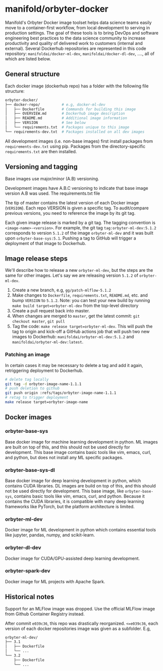 # manifold/orbyter-docker

Manifold's Orbyter Docker image toolset helps data science teams easily move to a
container-first workflow, from local development to serving in production settings. The
goal of these tools is to bring DevOps and software engineering best practices to the data science
community to increase productivity and quality of delivered work to customers (internal and
external). Several Dockerhub repositories are represented in this code repository:
`manifoldai/docker-ml-dev`, `manifoldai/docker-dl-dev`, ...., all of which are listed
below.

## General structure

Each docker image (dockerhub repo) has a folder with the following file structure:

```bash
orbyter-docker/
├── docker-repo/          # e.g, docker-ml-dev
│   ├── Dockerfile        # Commands for building this image
│   ├── OVERVIEW.md       # Dockerhub image description
│   ├── README.md         # Additional image information
│   ├── VERSION           # See below
│   └── requirements.txt  # Packages unique to this image
└── requirements-dev.txt  # Packages installed on all dev images
```

All development images (i.e. non-base images) first install packages from `requirements-dev.txt` using pip.
Packages from the directory-specific `requirements.txt` are then installed.

## Versioning and tagging

Base images use major/minor (A.B) versioning.

Development images have A.B.C versioning to indicate that base image version A.B was used. The
requirements.txt file

The tip of master contains the latest version of each Docker image (`VERSION`). Each
repo VERSION is given a specific tag. To audit/compare previous versions, you need to
reference the image by its git tag.

Each given image release is marked by a git tag. The tagging convention is
`<image-name>-<version>`. For example, the git tag `tag:orbyter-ml-dev:5.1.2` corresponds to
version `5.1.2` of the image `orbyter-ml-dev` and it was built upon `orbyter-base-sys:5.1`.
Pushing a tag to GitHub will trigger a deployment of that image to Dockerhub.

## Image release steps

We'll describe how to release a new `orbyter-ml-dev`, but the steps are the same for other images.
Let's say we are releasing version `5.1.2` of `orbyter-ml-dev`.

1. Create a new branch, e.g, `gg/patch-mlflow-5.1.2`
1. Make changes to `Dockerfile`, `requirements.txt`, `README.md`, etc. and bump `VERSION` to
`5.1.2`. Note: you can test your new build by running `make build target=orbyter-ml-dev`
from the top-level directory
1. Create a pull request back into master.
1. When changes are merged to `master`, get the latest commit: `git checkout master`, `git pull`
1. Tag the code: `make release target=orbyter-ml-dev`. This will push the tag to origin and
kick-off a GitHub actions job that will push two new images to Dockerhub:
`manifoldai/orbyter-ml-dev:5.1.2` and `manifoldai/orbyter-ml-dev:latest`.

### Patching an image

In certain cases it may be necessary to delete a tag and add it again, retriggering deployment to Dockerhub.

```bash
# delete tag locally
git tag -d orbyter-image-name-1.1.1
# push deletion to github
git push origin :refs/tags/orbyter-image-name-1.1.1
# retag to trigger deployment
make release target=orbyter-image-name
```

## Docker images

### orbyter-base-sys

Base docker image for machine learning development in python. ML images are built on top
of this, and this should not be used directly for development. This base image contains
basic tools like vim, emacs, curl, and python, but does not install any ML specific
packages.

### orbyter-base-sys-dl

Base docker image for deep learning development in python, which contains CUDA
libraries. DL images are build on top of this, and this should not be used directly for
development. This base image, like `orbyter-base-sys`, contains basic tools like vim,
emacs, curl, and python. Because it contains the CUDA libraries, it is compatible with
many deep learning frameworks like PyTorch, but the platform architecture is limited.

### orbyter-ml-dev

Docker image for ML development in python which contains essential tools like jupyter,
pandas, numpy, and scikit-learn.

### orbyter-dl-dev

Docker image for CUDA/GPU-assisted deep learning development.

### orbyter-spark-dev

Docker image for ML projects with Apache Spark.

## Historical notes

Support for an MLFlow image was dropped. Use the official MLFlow image from Github Container Registry instead.

After commit `e039c36`, this repo was drastically reorganized. `<=e039c36`, each version
of each docker repositories image was given as a subfolder. E.g,

```bash
orbyter-ml-dev/
├── 3.1
│   ├── Dockerfile
│   └── ...
└── 3.2
    ├── Dockerfile
    └── ...
```
